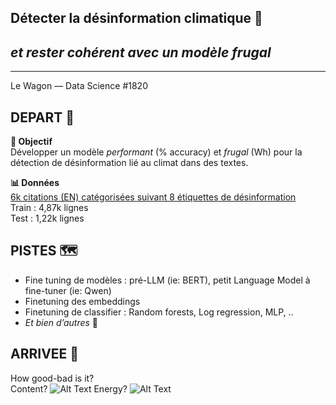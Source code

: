 ## Détecter la désinformation climatique 📝   
## *et rester cohérent avec un modèle frugal* 
  
---  
Le Wagon — Data Science #1820

## DEPART 🚀  
**🎯 Objectif**  
Développer un modèle *performant* (% accuracy) et *frugal* (Wh) pour la détection de désinformation lié au climat dans des textes.

**📊 Données**  
[6k citations (EN) catégorisées suivant 8 étiquettes de désinformation](https://huggingface.co/datasets/QuotaClimat/frugalaichallenge-text-train)  
Train : 4,87k lignes  
Test : 1,22k lignes  

## PISTES 🗺️  
- Fine tuning de modèles : pré-LLM (ie: BERT), petit Language Model à fine-tuner (ie: Qwen)
- Finetuning des embeddings
- Finetuning de classifier : Random forests, Log regression, MLP, ..
- *Et bien d’autres*  🥰

## ARRIVEE 🏁  
How good-bad is it?  
Content? ![Alt Text](https://media3.giphy.com/media/v1.Y2lkPTc5MGI3NjExaDRzYzNwY3NwMHJnMjhwejA3c2VlcG5pdGJjd3Zua2NpdmRza2VrZiZlcD12MV9pbnRlcm5hbF9naWZfYnlfaWQmY3Q9Zw/yxx6hlbDZ4Q6MX3rS4/giphy.gif)
Energy?
![Alt Text](https://media2.giphy.com/media/v1.Y2lkPTc5MGI3NjExaHYwbWoxcmswcTIxYW5qdjVqeXlxcmhmcHV3cWM1eDR5cmhvYnBmNiZlcD12MV9pbnRlcm5hbF9naWZfYnlfaWQmY3Q9Zw/BJtFvZfq32ty99kvXw/giphy.gif)
